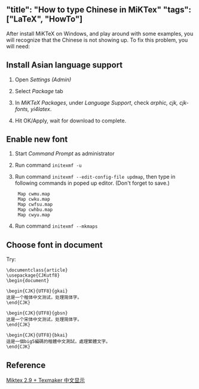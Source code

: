 "title": "How to type Chinese in MiKTex"
"tags": ["LaTeX", "HowTo"]
---

After install MiKTeX on Windows, and play around with some examples, you will
recognize that the Chinese is not showing up. To fix this problem, you will
need:

Install Asian language support
---

1. Open _Settings (Admin)_

2. Select _Package_ tab

3. In _MiKTeX Packages_, under _Language Support_, check _arphic, cjk, cjk-fonts, yi4latex_.

4. Hit OK/Apply, wait for download to complete.

Enable new font
---

1. Start _Command Prompt_ as administrator

2. Run command `initexmf -u`

3. Run command `initexmf --edit-config-file updmap`, then type in following
commands in poped up editor. (Don't forget to save.)

		Map cwmu.map
		Map cwku.map
		Map cwfsu.map
		Map cwhbu.map
		Map cwyu.map

4. Run command `initexmf --mkmaps`

Choose font in document
---
Try:

	\documentclass{article}
	\usepackage{CJKutf8}
	\begin{document}

	\begin{CJK}{UTF8}{gkai}
	这是一个楷体中文测试，处理简体字。
	\end{CJK}

	\begin{CJK}{UTF8}{gbsn}
	这是一个宋体中文测试，处理简体字。
	\end{CJK}

	\begin{CJK}{UTF8}{bkai}
	這是一個big5編碼的楷體中文測試，處理繁體文字。
	\end{CJK}

Reference
---
[Miktex 2.9 + Texmaker 中文显示][1]

[1]: http://my.oschina.net/zenologo/blog/60160

